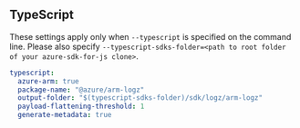 ## TypeScript

These settings apply only when `--typescript` is specified on the command line.
Please also specify `--typescript-sdks-folder=<path to root folder of your azure-sdk-for-js clone>`.

``` yaml $(typescript)
typescript:
  azure-arm: true
  package-name: "@azure/arm-logz"
  output-folder: "$(typescript-sdks-folder)/sdk/logz/arm-logz"
  payload-flattening-threshold: 1
  generate-metadata: true
```
